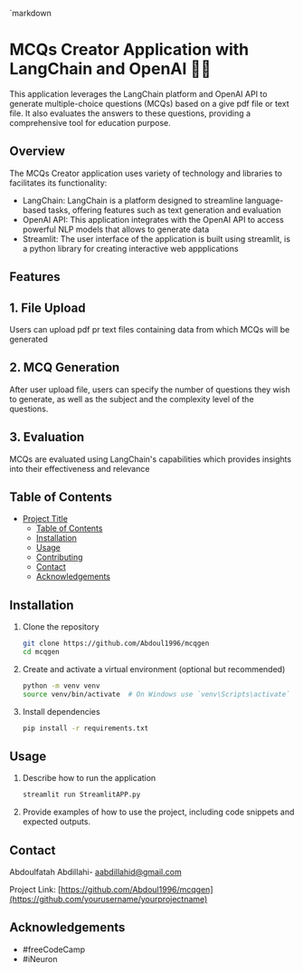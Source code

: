 `markdown
# MCQs Creator Application with LangChain and OpenAI 🦜️🔗

This application leverages the LangChain platform and OpenAI API to generate multiple-choice questions (MCQs) based on a give pdf file or text file. It also evaluates the answers to these questions, providing a comprehensive tool for education purpose. 
## Overview 
The MCQs Creator application uses variety of technology and libraries to facilitates its functionality:
- LangChain: LangChain is a platform designed to streamline language-based tasks, offering features such as text generation and evaluation 
- OpenAI API: This application integrates with the OpenAI API to access powerful NLP models that allows to generate data 
- Streamlit: The user interface of the application is built using streamlit, is a python library for creating interactive web appplications 

## Features 
## 1. File Upload 
Users can upload pdf pr text files containing data from which MCQs will be generated 
## 2. MCQ Generation 
After user upload file, users can specify the number of questions they wish to generate, as well as the subject and the complexity level of the questions. 
## 3. Evaluation 
MCQs are evaluated using LangChain's capabilities which provides insights into their effectiveness and relevance 

## Table of Contents

- [Project Title](#project-title)
  - [Table of Contents](#table-of-contents)
  - [Installation](#installation)
  - [Usage](#usage)
  - [Contributing](#contributing)
  - [Contact](#contact)
  - [Acknowledgements](#Acknowledgements)

## Installation

1. Clone the repository
    ```bash
    git clone https://github.com/Abdoul1996/mcqgen
    cd mcqgen
    ```

2. Create and activate a virtual environment (optional but recommended)
    ```bash
    python -m venv venv
    source venv/bin/activate  # On Windows use `venv\Scripts\activate`
    ```

3. Install dependencies
    ```bash
    pip install -r requirements.txt
    ```

## Usage

1. Describe how to run the application
    ```bash
    streamlit run StreamlitAPP.py 
    ```

2. Provide examples of how to use the project, including code snippets and expected outputs.




## Contact

Abdoulfatah Abdillahi- [aabdillahid@gmail.com](mailto:your.email@example.com)

Project Link: [https://github.com/Abdoul1996/mcqgen](https://github.com/yourusername/yourprojectname)

## Acknowledgements

- #freeCodeCamp 
- #iNeuron
```